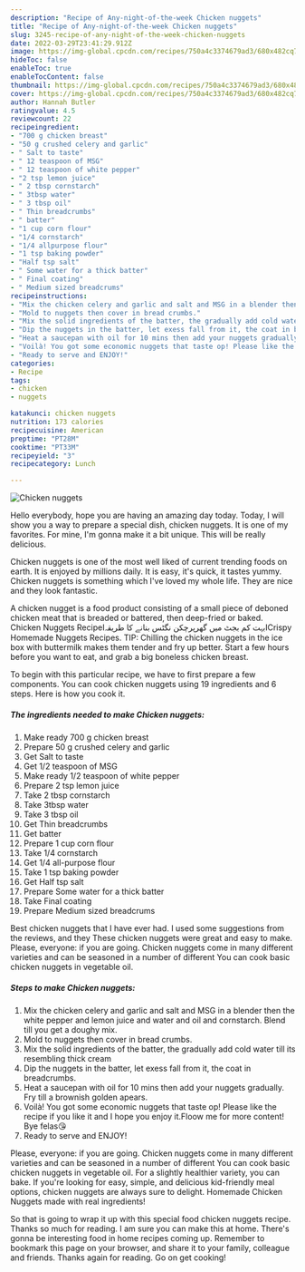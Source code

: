```yaml
---
description: "Recipe of Any-night-of-the-week Chicken nuggets"
title: "Recipe of Any-night-of-the-week Chicken nuggets"
slug: 3245-recipe-of-any-night-of-the-week-chicken-nuggets
date: 2022-03-29T23:41:29.912Z
image: https://img-global.cpcdn.com/recipes/750a4c3374679ad3/680x482cq70/chicken-nuggets-recipe-main-photo.jpg
hideToc: false
enableToc: true
enableTocContent: false
thumbnail: https://img-global.cpcdn.com/recipes/750a4c3374679ad3/680x482cq70/chicken-nuggets-recipe-main-photo.jpg
cover: https://img-global.cpcdn.com/recipes/750a4c3374679ad3/680x482cq70/chicken-nuggets-recipe-main-photo.jpg
author: Hannah Butler
ratingvalue: 4.5
reviewcount: 22
recipeingredient:
- "700 g chicken breast"
- "50 g crushed celery and garlic"
- " Salt to taste"
- " 12 teaspoon of MSG"
- " 12 teaspoon of white pepper"
- "2 tsp lemon juice"
- " 2 tbsp cornstarch"
- " 3tbsp water"
- " 3 tbsp oil"
- " Thin breadcrumbs"
- " batter"
- "1 cup corn flour"
- "1/4 cornstarch"
- "1/4 allpurpose flour"
- "1 tsp baking powder"
- "Half tsp salt"
- " Some water for a thick batter"
- " Final coating"
- " Medium sized breadcrums"
recipeinstructions:
- "Mix the chicken celery and garlic and salt and MSG in a blender then the white pepper and lemon juice and water and oil and cornstarch. Blend till you get a doughy mix."
- "Mold to nuggets then cover in bread crumbs."
- "Mix the solid ingredients of the batter, the gradually add cold water till its resembling thick cream"
- "Dip the nuggets in the batter, let exess fall from it, the coat in breadcrumbs."
- "Heat a saucepan with oil for 10 mins then add your nuggets gradually. Fry till a brownish golden apears."
- "Voilà! You got some economic nuggets that taste op! Please like the recipe if you like it and I hope you enjoy it.Floow me for more content! Bye felas😘"
- "Ready to serve and ENJOY!"
categories:
- Recipe
tags:
- chicken
- nuggets

katakunci: chicken nuggets 
nutrition: 173 calories
recipecuisine: American
preptime: "PT28M"
cooktime: "PT33M"
recipeyield: "3"
recipecategory: Lunch

---
```



![Chicken nuggets](https://img-global.cpcdn.com/recipes/750a4c3374679ad3/680x482cq70/chicken-nuggets-recipe-main-photo.jpg)

Hello everybody, hope you are having an amazing day today. Today, I will show you a way to prepare a special dish, chicken nuggets. It is one of my favorites. For mine, I'm gonna make it a bit unique. This will be really delicious.

Chicken nuggets is one of the most well liked of current trending foods on earth. It is enjoyed by millions daily. It is easy, it's quick, it tastes yummy. Chicken nuggets is something which I've loved my whole life. They are nice and they look fantastic.

A chicken nugget is a food product consisting of a small piece of deboned chicken meat that is breaded or battered, then deep-fried or baked. Chicken Nuggets RecipeIبہت کم بجٹ میں گھرپرچکن نگٹس بنانے کا طریقہICrispy Homemade Nuggets Recipes. TIP: Chilling the chicken nuggets in the ice box with buttermilk makes them tender and fry up better. Start a few hours before you want to eat, and grab a big boneless chicken breast.


To begin with this particular recipe, we have to first prepare a few components. You can cook chicken nuggets using 19 ingredients and 6 steps. Here is how you cook it.

<!--inarticleads1-->

##### The ingredients needed to make Chicken nuggets:

1. Make ready 700 g chicken breast
1. Prepare 50 g crushed celery and garlic
1. Get  Salt to taste
1. Get  1/2 teaspoon of MSG
1. Make ready  1/2 teaspoon of white pepper
1. Prepare 2 tsp lemon juice
1. Take  2 tbsp cornstarch
1. Take  3tbsp water
1. Take  3 tbsp oil
1. Get  Thin breadcrumbs
1. Get  batter
1. Prepare 1 cup corn flour
1. Take 1/4 cornstarch
1. Get 1/4 all-purpose flour
1. Take 1 tsp baking powder
1. Get Half tsp salt
1. Prepare  Some water for a thick batter
1. Take  Final coating
1. Prepare  Medium sized breadcrums


Best chicken nuggets that I have ever had. I used some suggestions from the reviews, and they These chicken nuggets were great and easy to make. Please, everyone: if you are going. Chicken nuggets come in many different varieties and can be seasoned in a number of different You can cook basic chicken nuggets in vegetable oil. 

<!--inarticleads2-->

##### Steps to make Chicken nuggets:

1. Mix the chicken celery and garlic and salt and MSG in a blender then the white pepper and lemon juice and water and oil and cornstarch. Blend till you get a doughy mix.
1. Mold to nuggets then cover in bread crumbs.
1. Mix the solid ingredients of the batter, the gradually add cold water till its resembling thick cream
1. Dip the nuggets in the batter, let exess fall from it, the coat in breadcrumbs.
1. Heat a saucepan with oil for 10 mins then add your nuggets gradually. Fry till a brownish golden apears.
1. Voilà! You got some economic nuggets that taste op! Please like the recipe if you like it and I hope you enjoy it.Floow me for more content! Bye felas😘
1. Ready to serve and ENJOY!

Please, everyone: if you are going. Chicken nuggets come in many different varieties and can be seasoned in a number of different You can cook basic chicken nuggets in vegetable oil. For a slightly healthier variety, you can bake. If you&#39;re looking for easy, simple, and delicious kid-friendly meal options, chicken nuggets are always sure to delight. Homemade Chicken Nuggets made with real ingredients! 

So that is going to wrap it up with this special food chicken nuggets recipe. Thanks so much for reading. I am sure you can make this at home. There's gonna be interesting food in home recipes coming up. Remember to bookmark this page on your browser, and share it to your family, colleague and friends. Thanks again for reading. Go on get cooking!
